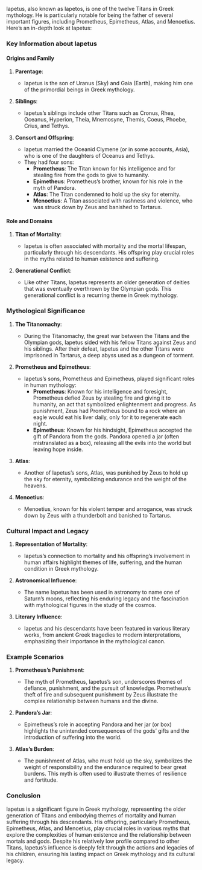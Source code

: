 Iapetus, also known as Iapetos, is one of the twelve Titans in Greek mythology. He is particularly notable for being the father of several important figures, including Prometheus, Epimetheus, Atlas, and Menoetius. Here’s an in-depth look at Iapetus:

### Key Information about Iapetus

#### Origins and Family
1. **Parentage**:
   - Iapetus is the son of Uranus (Sky) and Gaia (Earth), making him one of the primordial beings in Greek mythology.

2. **Siblings**:
   - Iapetus’s siblings include other Titans such as Cronus, Rhea, Oceanus, Hyperion, Theia, Mnemosyne, Themis, Coeus, Phoebe, Crius, and Tethys.

3. **Consort and Offspring**:
   - Iapetus married the Oceanid Clymene (or in some accounts, Asia), who is one of the daughters of Oceanus and Tethys.
   - They had four sons:
     - **Prometheus**: The Titan known for his intelligence and for stealing fire from the gods to give to humanity.
     - **Epimetheus**: Prometheus’s brother, known for his role in the myth of Pandora.
     - **Atlas**: The Titan condemned to hold up the sky for eternity.
     - **Menoetius**: A Titan associated with rashness and violence, who was struck down by Zeus and banished to Tartarus.

#### Role and Domains

1. **Titan of Mortality**:
   - Iapetus is often associated with mortality and the mortal lifespan, particularly through his descendants. His offspring play crucial roles in the myths related to human existence and suffering.

2. **Generational Conflict**:
   - Like other Titans, Iapetus represents an older generation of deities that was eventually overthrown by the Olympian gods. This generational conflict is a recurring theme in Greek mythology.

### Mythological Significance

1. **The Titanomachy**:
   - During the Titanomachy, the great war between the Titans and the Olympian gods, Iapetus sided with his fellow Titans against Zeus and his siblings. After their defeat, Iapetus and the other Titans were imprisoned in Tartarus, a deep abyss used as a dungeon of torment.

2. **Prometheus and Epimetheus**:
   - Iapetus’s sons, Prometheus and Epimetheus, played significant roles in human mythology:
     - **Prometheus**: Known for his intelligence and foresight, Prometheus defied Zeus by stealing fire and giving it to humanity, an act that symbolized enlightenment and progress. As punishment, Zeus had Prometheus bound to a rock where an eagle would eat his liver daily, only for it to regenerate each night.
     - **Epimetheus**: Known for his hindsight, Epimetheus accepted the gift of Pandora from the gods. Pandora opened a jar (often mistranslated as a box), releasing all the evils into the world but leaving hope inside.

3. **Atlas**:
   - Another of Iapetus’s sons, Atlas, was punished by Zeus to hold up the sky for eternity, symbolizing endurance and the weight of the heavens.

4. **Menoetius**:
   - Menoetius, known for his violent temper and arrogance, was struck down by Zeus with a thunderbolt and banished to Tartarus.

### Cultural Impact and Legacy

1. **Representation of Mortality**:
   - Iapetus’s connection to mortality and his offspring’s involvement in human affairs highlight themes of life, suffering, and the human condition in Greek mythology.

2. **Astronomical Influence**:
   - The name Iapetus has been used in astronomy to name one of Saturn’s moons, reflecting his enduring legacy and the fascination with mythological figures in the study of the cosmos.

3. **Literary Influence**:
   - Iapetus and his descendants have been featured in various literary works, from ancient Greek tragedies to modern interpretations, emphasizing their importance in the mythological canon.

### Example Scenarios

1. **Prometheus’s Punishment**:
   - The myth of Prometheus, Iapetus’s son, underscores themes of defiance, punishment, and the pursuit of knowledge. Prometheus’s theft of fire and subsequent punishment by Zeus illustrate the complex relationship between humans and the divine.

2. **Pandora’s Jar**:
   - Epimetheus’s role in accepting Pandora and her jar (or box) highlights the unintended consequences of the gods’ gifts and the introduction of suffering into the world.

3. **Atlas’s Burden**:
   - The punishment of Atlas, who must hold up the sky, symbolizes the weight of responsibility and the endurance required to bear great burdens. This myth is often used to illustrate themes of resilience and fortitude.

### Conclusion

Iapetus is a significant figure in Greek mythology, representing the older generation of Titans and embodying themes of mortality and human suffering through his descendants. His offspring, particularly Prometheus, Epimetheus, Atlas, and Menoetius, play crucial roles in various myths that explore the complexities of human existence and the relationship between mortals and gods. Despite his relatively low profile compared to other Titans, Iapetus’s influence is deeply felt through the actions and legacies of his children, ensuring his lasting impact on Greek mythology and its cultural legacy.


